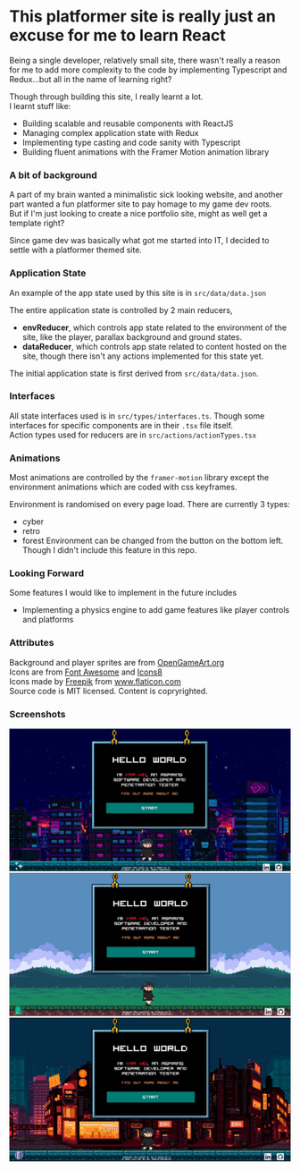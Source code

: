 # This platformer site is really just an excuse for me to learn React
Being a single developer, relatively small site, there wasn't really a reason for me to add more complexity to the code by implementing Typescript and Redux...but all in the name of learning right?  

Though through building this site, I really learnt a lot.  
I learnt stuff like:  
- Building scalable and reusable components with ReactJS
- Managing complex application state with Redux
- Implementing type casting and code sanity with Typescript
- Building fluent animations with the Framer Motion animation library


### A bit of background
A part of my brain wanted a minimalistic sick looking website, and another part wanted a fun platformer site to pay homage to my game dev roots.  
But if I'm just looking to create a nice portfolio site, might as well get a template right?

Since game dev was basically what got me started into IT, I decided to settle with a platformer themed site.  


### Application State
An example of the app state used by this site is in `src/data/data.json`  

The entire application state is controlled by 2 main reducers,  
- __envReducer__, which controls app state related to the environment of the site, like the player, parallax background and ground states.
- __dataReducer__, which controls app state related to content hosted on the site, though there isn't any actions implemented for this state yet.

The initial application state is first derived from `src/data/data.json`.


### Interfaces
All state interfaces used is in `src/types/interfaces.ts`. Though some interfaces for specific components are in their `.tsx` file itself.   
Action types used for reducers are in `src/actions/actionTypes.tsx`


### Animations
Most animations are controlled by the `framer-motion` library except the environment animations which are coded with css keyframes.  

Environment is randomised on every page load. There are currently 3 types:  
- cyber
- retro
- forest
Environment can be changed from the button on the bottom left. Though I didn't include this feature in this repo.  

### Looking Forward
Some features I would like to implement in the future includes  
- Implementing a physics engine to add game features like player controls and platforms


### Attributes
Background and player sprites are from [OpenGameArt.org](https://opengameart.org/)  
Icons are from [Font Awesome](https://fontawesome.com/) and [Icons8](https://icons8.com/)  
Icons made by <a href="https://www.flaticon.com/authors/freepik" title="Freepik">Freepik</a> from <a href="https://www.flaticon.com/" title="Flaticon"> www.flaticon.com</a>  
Source code is MIT licensed. Content is copryrighted.


### Screenshots
![screenshot](/gitimages/ss_01.jpg)
![screenshot](/gitimages/ss_02.jpg)
![screenshot](/gitimages/ss_03.jpg)